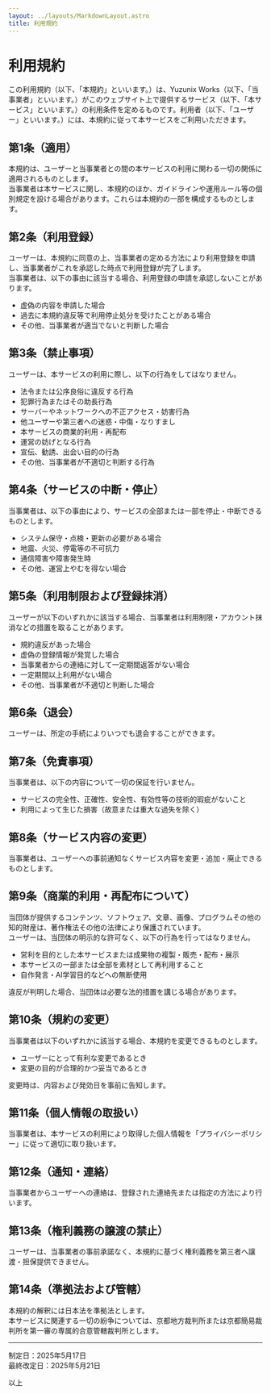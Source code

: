 ```yaml
---
layout: ../layouts/MarkdownLayout.astro
title: 利用規約
---
```


# 利用規約

この利用規約（以下、「本規約」といいます。）は、Yuzunix Works（以下、「当事業者」といいます。）がこのウェブサイト上で提供するサービス（以下、「本サービス」といいます。）の利用条件を定めるものです。利用者（以下、「ユーザー」といいます。）には、本規約に従って本サービスをご利用いただきます。

## 第1条（適用）

本規約は、ユーザーと当事業者との間の本サービスの利用に関わる一切の関係に適用されるものとします。  
当事業者は本サービスに関し、本規約のほか、ガイドラインや運用ルール等の個別規定を設ける場合があります。これらは本規約の一部を構成するものとします。

## 第2条（利用登録）

ユーザーは、本規約に同意の上、当事業者の定める方法により利用登録を申請し、当事業者がこれを承認した時点で利用登録が完了します。  
当事業者は、以下の事由に該当する場合、利用登録の申請を承認しないことがあります。

- 虚偽の内容を申請した場合
- 過去に本規約違反等で利用停止処分を受けたことがある場合
- その他、当事業者が適当でないと判断した場合

## 第3条（禁止事項）

ユーザーは、本サービスの利用に際し、以下の行為をしてはなりません。

- 法令または公序良俗に違反する行為
- 犯罪行為またはその助長行為
- サーバーやネットワークへの不正アクセス・妨害行為
- 他ユーザーや第三者への迷惑・中傷・なりすまし
- 本サービスの商業的利用・再配布
- 運営の妨げとなる行為
- 宣伝、勧誘、出会い目的の行為
- その他、当事業者が不適切と判断する行為

## 第4条（サービスの中断・停止）

当事業者は、以下の事由により、サービスの全部または一部を停止・中断できるものとします。

- システム保守・点検・更新の必要がある場合
- 地震、火災、停電等の不可抗力
- 通信障害や障害発生時
- その他、運営上やむを得ない場合

## 第5条（利用制限および登録抹消）

ユーザーが以下のいずれかに該当する場合、当事業者は利用制限・アカウント抹消などの措置を取ることがあります。

- 規約違反があった場合
- 虚偽の登録情報が発覚した場合
- 当事業者からの連絡に対して一定期間返答がない場合
- 一定期間以上利用がない場合
- その他、当事業者が不適切と判断した場合

## 第6条（退会）

ユーザーは、所定の手続によりいつでも退会することができます。

## 第7条（免責事項）

当事業者は、以下の内容について一切の保証を行いません。

- サービスの完全性、正確性、安全性、有効性等の技術的瑕疵がないこと
- 利用によって生じた損害（故意または重大な過失を除く）

## 第8条（サービス内容の変更）

当事業者は、ユーザーへの事前通知なくサービス内容を変更・追加・廃止できるものとします。

## 第9条（商業的利用・再配布について）

当団体が提供するコンテンツ、ソフトウェア、文章、画像、プログラムその他の知的財産は、著作権法その他の法律により保護されています。  
ユーザーは、当団体の明示的な許可なく、以下の行為を行ってはなりません。

- 営利を目的とした本サービスまたは成果物の複製・販売・配布・展示
- 本サービスの一部または全部を素材として再利用すること
- 自作発言・AI学習目的などへの無断使用

違反が判明した場合、当団体は必要な法的措置を講じる場合があります。

## 第10条（規約の変更）

当事業者は以下のいずれかに該当する場合、本規約を変更できるものとします。

- ユーザーにとって有利な変更であるとき
- 変更の目的が合理的かつ妥当であるとき

変更時は、内容および発効日を事前に告知します。

## 第11条（個人情報の取扱い）

当事業者は、本サービスの利用により取得した個人情報を「プライバシーポリシー」に従って適切に取り扱います。

## 第12条（通知・連絡）

当事業者からユーザーへの連絡は、登録された連絡先または指定の方法により行います。

## 第13条（権利義務の譲渡の禁止）

ユーザーは、当事業者の事前承諾なく、本規約に基づく権利義務を第三者へ譲渡・担保提供できません。

## 第14条（準拠法および管轄）

本規約の解釈には日本法を準拠法とします。  
本サービスに関連する一切の紛争については、京都地方裁判所または京都簡易裁判所を第一審の専属的合意管轄裁判所とします。

---

制定日：2025年5月17日  
最終改定日：2025年5月21日

以上
